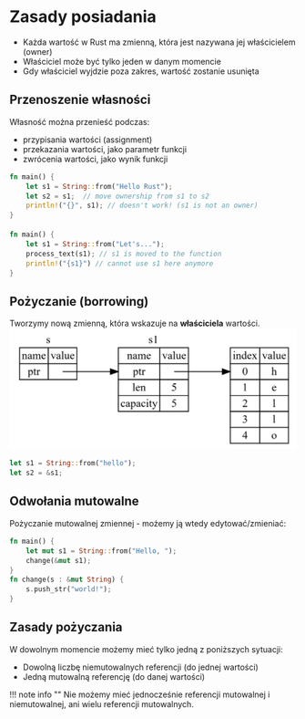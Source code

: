 # Zasady posiadania 

- Każda wartość w Rust ma zmienną, która jest nazywana jej właścicielem (owner)
- Właściciel może być tylko jeden w danym momencie 
- Gdy właściciel wyjdzie poza zakres, wartość zostanie usunięta 


## Przenoszenie własności
Własność można przenieść podczas:

- przypisania wartości (assignment)
- przekazania wartości, jako parametr funkcji 
- zwrócenia wartości, jako wynik funkcji 

```rust title="Przykłady przenoszenia własności"
fn main() {
    let s1 = String::from("Hello Rust");
    let s2 = s1;  // move ownership from s1 to s2
    println!("{}", s1); // doesn't work! (s1 is not an owner)
}

fn main() {
    let s1 = String::from("Let's...");
    process_text(s1); // s1 is moved to the function
    println!("{s1}") // cannot use s1 here anymore 
}
```

## Pożyczanie (borrowing)

Tworzymy nową zmienną, która wskazuje na **właściciela** wartości.
![Borrowowing](borrow1.png)

```rust title="Przykład pożyczki"
let s1 = String::from("hello");
let s2 = &s1;
```

## Odwołania mutowalne 
Pożyczanie mutowalnej zmiennej - możemy ją wtedy edytować/zmieniać:

```rust
fn main() {
    let mut s1 = String::from("Hello, ");
    change(&mut s1);
}
fn change(s : &mut String) {
    s.push_str("world!");
}
```

## Zasady pożyczania 
W dowolnym momencie możemy mieć tylko jedną z poniższych sytuacji:

- Dowolną liczbę niemutowalnych referencji (do jednej wartości)
- Jedną mutowalną referencję (do danej wartości)

!!! note info ""
    Nie możemy mieć jednocześnie referencji mutowalnej i niemutowalnej, ani wielu referencji mutowalnych. 